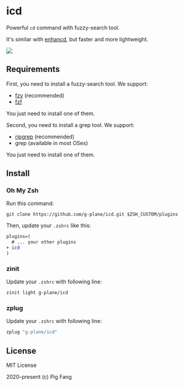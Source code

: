 # icd

Powerful `cd` command with fuzzy-search tool.

It's similar with [enhancd](https://github.com/b4b4r07/enhancd), but faster and more lightweight.

![](./demo.webp)

## Requirements

First, you need to install a fuzzy-search tool. We support:

- [fzy](https://github.com/jhawthorn/fzy) (recommended)
- [fzf](https://github.com/junegunn/fzf)

You just need to install one of them.

Second, you need to install a grep tool. We support:

- [ripgrep](https://github.com/BurntSushi/ripgrep) (recommended)
- grep (available in most OSes)

You just need to install one of them.

## Install

### Oh My Zsh

Run this command:

```
git clone https://github.com/g-plane/icd.git $ZSH_CUSTOM/plugins
```

Then, update your `.zshrc` like this:

```diff
plugins=(
  # ... your other plugins
+ icd
)
```

### zinit

Update your `.zshrc` with following line:

```sh
zinit light g-plane/icd
```

### zplug

Update your `.zshrc` with following line:

```sh
zplug "g-plane/icd"
```

## License

MIT License

2020-present (c) Pig Fang
